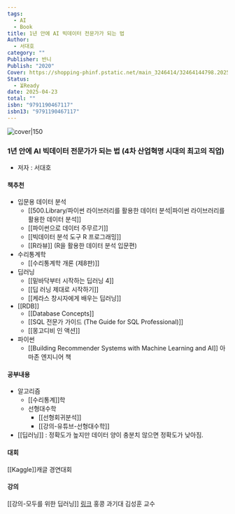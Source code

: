 ```yaml
---
tags:
  - AI
  - Book
title: 1년 안에 AI 빅데이터 전문가가 되는 법
Author:
  - 서대호
category: ""
Publisher: 반니
Publish: "2020"
Cover: https://shopping-phinf.pstatic.net/main_3246414/32464144798.20250411141754.jpg
Status:
  - ⏳Ready
date: 2025-04-23
total: ""
isbn: "9791190467117"
isbn13: "9791190467117"
---
```


![cover|150](https://shopping-phinf.pstatic.net/main_3246414/32464144798.20250411141754.jpg)
###  1년 안에 AI 빅데이터 전문가가 되는 법 (4차 산업혁명 시대의 최고의 직업)    
- 저자 : 서대호


#### 책추천
- 입문용 데이터 분석 
	- [[500.Library/파이썬 라이브러리를 활용한 데이터 분석|파이썬 라이브러리를 활용한 데이터 분석]]
	- [[파이썬으로 데이터 주무르기]]
	- [[빅데이터 분석 도구 R 프로그래밍]]
	- [[R라뷰]] (R을 활용한 데이터 분석 입문편)
- 수리통계학
	- [[수리통계학 개론 (제8판)]]
- 딥러닝
	- [[밑바닥부터 시작하는 딥러닝 4]]
	- [[딥 러닝 제대로 시작하기]]
	- [[케라스 창시자에게 배우는 딥러닝]]
- [[RDB]]
	- [[Database Concepts]]
	- [[SQL 전문가 가이드 (The Guide for SQL Professional)]]
	- [[몽고디비 인 액션]]
- 파이썬
	- [[Building Recommender Systems with Machine Learning and AI]] 아마존 엔지니어 책
#### 공부내용
- 알고리즘
	- [[수리통계]]학
	- 선형대수학
		- [[선형회귀분석]]
		- [[강의-유튜브-선형대수학]]
- [[딥러닝]] : 정확도가 높지만 데이터 양이 충분치 않으면 정확도가 낮아짐. 
	

#### 대회
[[Kaggle]]캐글 경연대회 
#### 강의
[[강의-모두를 위한 딥러닝]] [링크](https://www.inflearn.com/course/reinforcement-learning) 홍콩 과기대 김성훈 교수